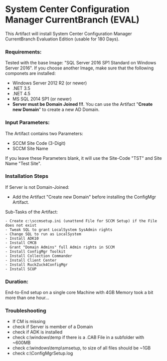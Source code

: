# System Center Configuration Manager CurrentBranch (EVAL)
This Artifact will install System Center Configuration Manager CurrentBranch Evaluation Edition (usable for 180 Days).

### Requirements:
Tested with the base Image: "SQL Server 2016 SP1 Standard on Windows Server 2016". If you choose another Image, make sure that the following componets are installed:
- Windows Server 2012 R2 (or newer)
- .NET 3.5
- .NET 4.5
- MS SQL 2014 SP1 (or newer)
- **Server must be Domain Joined !!!**. You can use the Artifact "**Create new Domain**" to create a new AD Domain.

### Input Parameters:
The Artifact contains two Parameters:
- SCCM Site Code (3-Digit)
- SCCM Site Name

If you leave these Parameters blank, it will use the Site-Code "TST" and Site Name "Test Site".


### Installation Steps
If Server is not Domain-Joined:
- Add the Artifact "Create new Domain" before installing the ConfigMgr Artifact.

Sub-Tasks of the Artifact:
```
- Create c:\sccmsetup.ini (unattend File for SCCM Setup) if the File does not exist
- Tweak SQL to grant LocalSystem SysAdmin rights
- Change SQL to run as LocalSystem
- Install ADK10
- Install CMCB
- Grant "Domain Admins" full Admin rights in SCCM
- Install ConfigMgr Toolkit
- Install Collection Commander
- Install Client Center
- Install RuckZuck4ConfigMgr
- Install SCUP
```

### Duration:
End-to-End setup on a single core Machine with 4GB Memory took a bit more than one hour...

### Troubleshooting
- If CM is missing
 - check if Server is member of a Domain
 - check if ADK is installed
 - check c:\windows\temp if there is a .CAB File in a subfolder with ~600MB
 - check c:\windows\temp\smsetup, to size of all files should be ~1GB
 - check c:\ConfigMgrSetup.log

